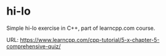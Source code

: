 # hi-lo
Simple hi-lo exercise in C++, part of learncpp.com course. 

URL: https://www.learncpp.com/cpp-tutorial/5-x-chapter-5-comprehensive-quiz/
